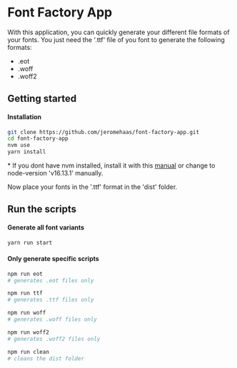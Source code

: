 # Font Factory App

With this application, you can quickly generate your different file formats of your fonts.
You just need the '.ttf' file of you font to generate the following formats:
- .eot
- .woff
- .woff2

## Getting started

#### Installation
```bash 
git clone https://github.com/jeromehaas/font-factory-app.git
cd font-factory-app
nvm use
yarn install
```

\* If you dont have nvm installed, install it with this [manual](https://heynode.com/tutorial/install-nodejs-locally-nvm/) or change to node-version 'v16.13.1' manually.

Now place your fonts in the '.ttf' format in the 'dist' folder.

## Run the scripts

#### Generate all font variants
```bash 
yarn run start
```

#### Only generate specific scripts
```bash
npm run eot 
# generates .eot files only

npm run ttf
# generates .ttf files only

npm run woff
# generates .woff files only

npm run woff2
# generates .woff2 files only

npm run clean
# cleans the dist folder
```